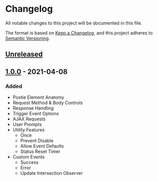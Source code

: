 # Changelog

All notable changes to this project will be documented in this file.

The format is based on [Keep a Changelog](https://keepachangelog.com/en/1.0.0/),
and this project adheres to [Semantic Versioning](https://semver.org/spec/v2.0.0.html).

## [Unreleased]

## [1.0.0] - 2021-04-08

### Added

- Postie Element Anatomy
- Request Method & Body Controls
- Response Handling
- Trigger Event Options
- AJAX Requests
- User Prompts
- Utility Features
    - Once
    - Prevent Disable
    - Allow Event Defaults
    - Status Reset Timer
- Custom Events
    - Success
    - Error
    - Update Intersection Observer

[unreleased]: https://github.com/codewithkyle/postie/compare/v1.0.0...HEAD
[1.0.0]: https://github.com/codewithkyle/postie/releases/tag/v1.0.0

